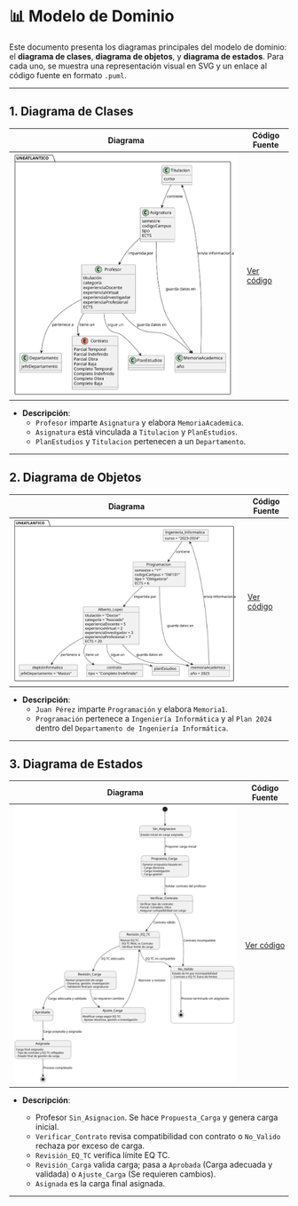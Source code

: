 # 📊 Modelo de Dominio

Este documento presenta los diagramas principales del modelo de dominio: el **diagrama de clases**, **diagrama de objetos**, y **diagrama de estados**. Para cada uno, se muestra una representación visual en SVG y un enlace al código fuente en formato `.puml`.

---

## 1. Diagrama de Clases


| **Diagrama** | **Código Fuente** |
|--------------|--------------------|
| ![Diagrama de Clases](/images/modelosUML/MdD/diagramaDeClases.svg) | [Ver código](/modelosUML/diagramaDeClases.puml) |

- **Descripción**: 
  - `Profesor` imparte `Asignatura` y elabora `MemoriaAcademica`.
  - `Asignatura` está vinculada a `Titulacion` y `PlanEstudios`.
  - `PlanEstudios` y `Titulacion` pertenecen a un `Departamento`.

---

## 2. Diagrama de Objetos



| **Diagrama** | **Código Fuente** |
|--------------|--------------------|
| ![Diagrama de Objetos](/images/modelosUML/MdD/diagramaDeObjetos.svg) | [Ver código](/modelosUML/diagramaDeObjetos.puml) |

- **Descripción**:
  - `Juan Pérez` imparte `Programación` y elabora `Memoria1`.
  - `Programación` pertenece a `Ingeniería Informática` y al `Plan 2024` dentro del `Departamento de Ingeniería Informática`.

---

## 3. Diagrama de Estados


| **Diagrama** | **Código Fuente** |
|--------------|--------------------|
| ![Diagrama de Estados](/images/modelosUML/MdD/diagramaDeEstados.svg) | [Ver código](/modelosUML/diagramaDeEstados.puml) |

- **Descripción**:

  - Profesor `Sin_Asignacion`. Se hace `Propuesta_Carga` y genera carga inicial.
  - `Verificar_Contrato` revisa compatibilidad con contrato o `No_Valido` rechaza por exceso de carga.
  - `Revisión_EQ_TC` verifica límite EQ TC.
  - `Revisión_Carga` valida carga; pasa a `Aprobada` (Carga adecuada y validada) o `Ajuste_Carga` (Se requieren cambios).
  - `Asignada` es la carga final asignada.

--- 
